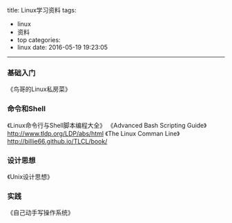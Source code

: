 title: Linux学习资料
tags:
  - linux
  - 资料
  - top
categories:
  - linux
date: 2016-05-19 19:23:05
---

### 基础入门

《鸟哥的Linux私房菜》

<!--more-->

### 命令和Shell
《Linux命令行与Shell脚本编程大全》
《Advanced Bash Scripting Guide》 http://www.tldp.org/LDP/abs/html
《The Linux Comman Line》http://billie66.github.io/TLCL/book/

### 设计思想
《Unix设计思想》

### 实践
《自己动手写操作系统》